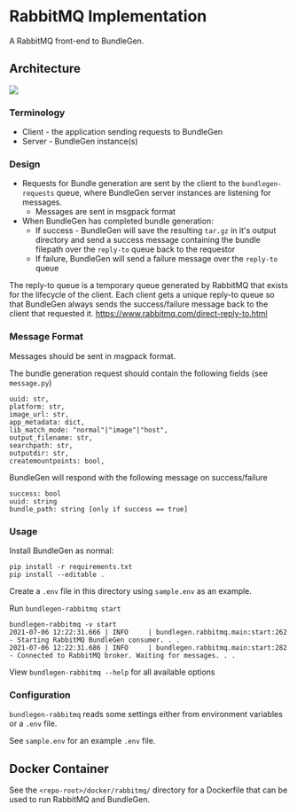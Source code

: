 # RabbitMQ Implementation
A RabbitMQ front-end to BundleGen.

## Architecture
![](./Rabbitmq.png)

### Terminology
* Client - the application sending requests to BundleGen
* Server - BundleGen instance(s)

### Design
* Requests for Bundle generation are sent by the client to the `bundlegen-requests` queue, where BundleGen server instances are listening for messages.
    * Messages are sent in msgpack format
* When BundleGen has completed bundle generation:
    * If success - BundleGen will save the resulting `tar.gz` in it's output directory and send a success message containing the bundle filepath over the `reply-to` queue back to the requestor
    * If failure, BundleGen will send a failure message over the `reply-to` queue

The reply-to queue is a temporary queue generated by RabbitMQ that exists for the lifecycle of the client. Each client gets a unique reply-to queue so that BundleGen always sends the success/failure message back to the client that requested it. https://www.rabbitmq.com/direct-reply-to.html

### Message Format
Messages should be sent in msgpack format.

The bundle generation request should contain the following fields (see `message.py`)
```
uuid: str,
platform: str,
image_url: str,
app_metadata: dict,
lib_match_mode: "normal"|"image"|"host",
output_filename: str,
searchpath: str,
outputdir: str,
createmountpoints: bool,
```

BundleGen will respond with the following message on success/failure
```
success: bool
uuid: string
bundle_path: string [only if success == true]
```

### Usage
Install BundleGen as normal:
```
pip install -r requirements.txt
pip install --editable .
```

Create a `.env` file in this directory using `sample.env` as an example.

Run `bundlegen-rabbitmq start`
```
bundlegen-rabbitmq -v start
2021-07-06 12:22:31.666 | INFO     | bundlegen.rabbitmq.main:start:262 - Starting RabbitMQ BundleGen consumer. . .
2021-07-06 12:22:31.686 | INFO     | bundlegen.rabbitmq.main:start:282 - Connected to RabbitMQ broker. Waiting for messages. . .
```

View `bundlegen-rabbitmq --help` for all available options

### Configuration
`bundlegen-rabbitmq` reads some settings either from environment variables or a `.env` file.

See `sample.env` for an example `.env` file.

## Docker Container
See the `<repo-root>/docker/rabbitmq/` directory for a Dockerfile that can be used to run
RabbitMQ and BundleGen.